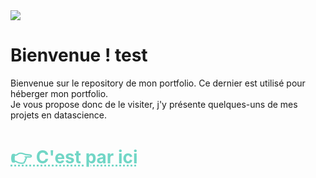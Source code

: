 <img src="https://bigheadmax.github.io/images/banner-black.jpg">

# **Bienvenue !** test

Bienvenue sur le repository de mon portfolio. Ce dernier est utilisé pour héberger mon portfolio.<br>
Je vous propose donc de le visiter, j'y présente quelques-uns de mes projets en datascience.<br>
<h1><a href="https://bigheadmax.github.io/" style="color: #71d6c6; text-decoration: underline;text-decoration-style: dotted;" target="_blank">👉 C'est par ici</a></h1>




